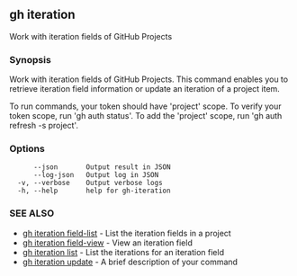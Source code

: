 ## gh iteration

Work with iteration fields of GitHub Projects

### Synopsis

Work with iteration fields of GitHub Projects.
This command enables you to retrieve iteration field information or update an iteration of a project item.

To run commands, your token should have 'project' scope.
To verify your token scope, run 'gh auth status'.
To add the 'project' scope, run 'gh auth refresh -s project'.


### Options

```
      --json       Output result in JSON
      --log-json   Output log in JSON
  -v, --verbose    Output verbose logs
  -h, --help       help for gh-iteration
```

### SEE ALSO

* [gh iteration field-list](gh_iteration_field-list.md)	 - List the iteration fields in a project
* [gh iteration field-view](gh_iteration_field-view.md)	 - View an iteration field
* [gh iteration list](gh_iteration_list.md)	 - List the iterations for an iteration field
* [gh iteration update](gh_iteration_update.md)	 - A brief description of your command

